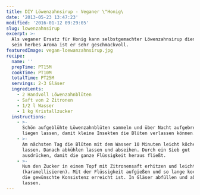 ```yaml
---
title: DIY Löwenzahnsirup - Veganer \"Honig\
date: '2013-05-23 13:47:23'
modified: '2016-01-12 09:29:05'
slug: lowenzahnsirup
excerpt: >-
  Als veganer Ersatz für Honig kann selbstgemachter Löwenzahnsirup dienen. Durch
  sein herbes Aroma ist er sehr geschmackvoll.
featuredImage: vegan-loewanzahnsirup.jpg
recipe:
  name: ''
  prepTime: PT15M
  cookTime: PT10M
  totalTime: PT25M
  servings: 2-3 Gläser
  ingredients:
    - 2 Handvoll Löwenzahnblüten
    - Saft von 2 Zitronen
    - 1/2 l Wasser
    - 1 kg Kristallzucker
  instructions:
    - >-
      Schön aufgeblühte Löwenzahnblüten sammeln und über Nacht aufgebreitet
      liegen lassen, damit kleine Insekten die Blüten verlassen können.
    - >-
      Am nächsten Tag die Blüten mit dem Wasser 10 Minuten leicht köcheln
      lassen. Danach abkühlen lassen und abseihen. Durch ein Sieb gut
      ausdrücken, damit die ganze Flüssigkeit heraus fließt.
    - >-
      Nun den Zucker in einem Topf mit Zitronensaft erhitzen und leicht bräunen
      (karamellisieren). Mit der Flüssigkeit aufgießen und so lange kochen bis
      die gewünschte Konsistenz erreicht ist. In Gläser abfüllen und abkühlen
      lassen.
---
```


[<!-- Image removed (no copyright): vegan-loewanzahn.jpg -->](https://www.veganblatt.com/i/vegan-loewanzahn.jpg)
